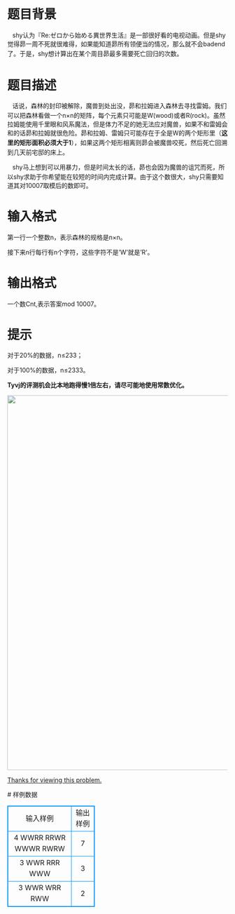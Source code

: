 # 

 
 # 题目背景 
<p>&nbsp;&nbsp;&nbsp;shy认为『Re:ゼロから始める異世界生活』是一部很好看的电视动画。但是shy觉得昴一周不死就很难得，如果能知道<span style="line-height: 20.8px;">昴</span>所有领便当的情况，那么就不会badend了。于是，shy想计算出在某个周目<span style="line-height: 20.8px;">昴</span>最多需要死亡回归的次数。</p> 

 
 # 题目描述 
<p>&nbsp;&nbsp;&nbsp;话说，森林的封印被解除，魔兽到处出没，<span style="line-height: 20.8px;">昴</span>和拉姆进入森林去寻找雷姆。我们可以把森林看做一个n&times;n的矩阵，每个元素只可能是W(wood)或者R(rock)。虽然拉姆能使用千里眼和风系魔法，但是体力不足的她无法应对魔兽，如果不和雷姆会和的话<span style="line-height: 20.8px;">昴</span>和拉姆就很危险。<span style="line-height: 20.8px;">昴</span>和拉姆、雷姆只可能存在于全是W的两个矩形里（<strong>这里的矩形面积必须大于1</strong>），如果这两个矩形相离则<span style="line-height: 20.8px;">昴</span>会被魔兽咬死，然后死亡回溯到几天前宅邸的床上。</p>

<p>&nbsp;&nbsp;&nbsp;shy马上想到可以用暴力，但是时间太长的话，<span style="line-height: 20.8px;">昴</span>也会因为魔兽的诅咒而死，所以shy求助于你希望能在较短的时间内完成计算。由于这个数很大，shy只需要知道其对10007取模后的数即可。</p> 

 
 # 输入格式 
<p>第一行一个整数n，表示森林的规格是n&times;n。</p>

<p>接下来n行每行有n个字符，这些字符不是&rsquo;W&rsquo;就是&rsquo;R&lsquo;。</p> 

 
 # 输出格式 
<p>一个数Cnt,表示答案mod&nbsp;10007。</p> 

 
 # 提示 
<p>对于20%的数据，n&le;233；</p>

<p>对于100%的数据，n&le;2333。</p>

<p><strong>Tyvj的评测机会比本地跑得慢1倍左右，请尽可能地使用常数优化。</strong></p>

<p><span lang="EN-US" style="font-size: 10.5pt; font-family: 'Microsoft YaHei UI', sans-serif; color: black; background-image: initial; background-attachment: initial; background-size: initial; background-origin: initial; background-clip: initial; background-position: initial; background-repeat: initial;"><img alt="" src="/source/joyoi/tyvj-4552/img/aHR0cDovL3d3dy5qb3lvaS5jbi9wcm9ibGVtL3R5dmotNDU1Mi9odHRwOi8vdHl2ai5jbi9BdmF0YXIvNDE5MTk=" style="width: 720px; height: 855px;" /><br />
<!--[endif]--></span></p>

<p><u>Thanks&nbsp;for&nbsp;viewing&nbsp;this&nbsp;problem.</u></p> 
# 样例数据
<style>
        table,table tr th, table tr td { border:1px solid #0094ff; }
        table { width: 200px; min-height: 25px; line-height: 25px; text-align: center; border-collapse: collapse;}   
    </style>
<table>
	<tr>
		<td>输入样例</td>
		<td>输出样例</td>
	</tr>
<tr><td>4
WWRR
RRWR
WWWR
RWRW</td><td>7</td></tr><tr><td>3
WWR
RRR
WWW</td><td>3</td></tr><tr><td>3
WWR
WRR
RWW</td><td>2</td></tr></table>
